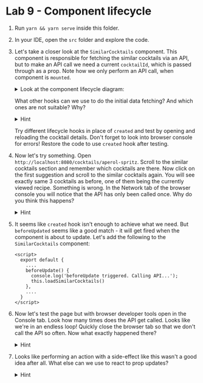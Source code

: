 # Lab 9 - Component lifecycle

1. Run `yarn && yarn serve` inside this folder.
1. In your IDE, open the `src` folder and explore the code. 
1. Let's take a closer look at the `SimilarCocktails` component.
This component is responsible for fetching the similar cocktails via an API,
but to make an API call we need a current `cocktailId`, which is passed through as a prop.
Note how we only perform an API call, when component is `mounted`.

    <details>
    <summary>Look at the component lifecycle diagram:</summary>
    
    ![component lifecycle diagram](https://vuejs.org/images/lifecycle.png)
    </details>
 
    What other hooks can we use to do the initial data fetching?
    And which ones are not suitable? Why?

    <details>
    <summary>Hint</summary>
    
    - beforeCreate: not possible, the value of the prop will not arrive yet
    - created: possible, best point, because it's the earliest
    - beforeMount: possible
    - mounted: possible
    - beforeUpdate, updated: not a good idea for an initial data fetch - these hooks won't get fired until the prop changes to a different value
    - beforeDestroy, destroyed - these are simply too late
    </details>

    Try different lifecycle hooks in place of `created` and test by opening and reloading the cocktail details. 
    Don't forget to look into browser console for errors!
    Restore the code to use `created` hook after testing.
    
1. Now let's try something.
Open `http://localhost:8080/cocktails/aperol-spritz`.
Scroll to the similar cocktails section and remember which cocktails are there.
Now click on the first suggestion and scroll to the similar cocktails again.
You will see exactly same 3 cocktails as before, one of them being the currently viewed recipe.
Something is wrong.
In the Network tab of the browser console you will notice that the API has only been called once.
Why do you think this happens?

    <details>
    <summary>Hint</summary>
    
    Since we are staying on the same route we aren't re-mounting the `SimilarCocktails` component.
    Therefore `created` hook doesn't get called anymore and the new suggestions aren't loaded.
    </details> 

1. It seems like `created` hook isn't enough to achieve what we need.
But `beforeUpdated` seems like a good match - it will get fired when the component is about to update. 
Let's add the following to the `SimilarCocktails` component:

    ```vue
    <script>
      export default {
        ....
        beforeUpdate() {
          console.log('beforeUpdate triggered. Calling API...');
          this.loadSimilarCocktails()
        },
        ....
      }
    </script>
    ```

    
1. Now let's test the page but with browser developer tools open in the Console tab.
Look how many times does the API get called. Looks like we're in an endless loop!
Quickly close the browser tab so that we don't call the API so often.
Now what exactly happened there?

    <details>
    <summary>Hint</summary>
    
    Our `this.loadSimilarCocktails()` method has a side-effect - it changes the value of the `similarCocktails` data property and that triggers a DOM update.
    Then of course `beforeUpdate` gets called again and we find ourselves in an endless loop of API calls and DOM updates.
    </details> 

1. Looks like performing an action with a side-effect like this wasn't a good idea after all.
What else can we use to react to prop updates?

    <details>
    <summary>Hint</summary>
    
    We can use a watcher!
    ```vue
    <script>
      ....
    
      export default {
        ....
        props: {
          cocktailId: String
        },
        created() {
          this.loadSimilarCocktails()
        },
        ....
        watch: {
          cocktailId() {
            this.loadSimilarCocktails();
          }
        }
      }
    </script>
    ```
    </details> 
